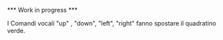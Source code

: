 *** Work in progress ***

I Comandi vocali "up" , "down", "left", "right" fanno spostare il quadratino verde.
